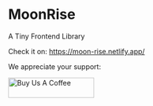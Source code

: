 # MoonRise
A Tiny Frontend Library


Check it on:
https://moon-rise.netlify.app/



We appreciate your support:

<a href="https://www.buymeacoffee.com/logicshell" target="_blank"><img src="https://cdn.buymeacoffee.com/buttons/default-blue.png" alt="Buy Us A Coffee" height="41" width="174"></a>
